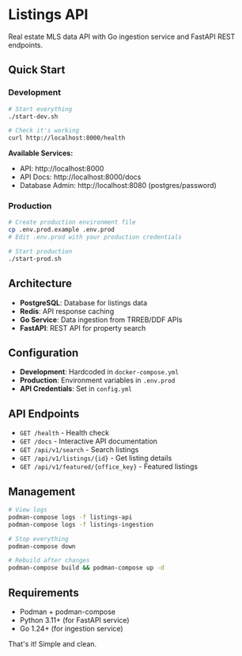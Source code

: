 # Listings API

Real estate MLS data API with Go ingestion service and FastAPI REST endpoints.

## Quick Start

### Development

```bash
# Start everything
./start-dev.sh

# Check it's working
curl http://localhost:8000/health
```

**Available Services:**
- API: http://localhost:8000
- API Docs: http://localhost:8000/docs  
- Database Admin: http://localhost:8080 (postgres/password)

### Production

```bash
# Create production environment file
cp .env.prod.example .env.prod
# Edit .env.prod with your production credentials

# Start production
./start-prod.sh
```

## Architecture

- **PostgreSQL**: Database for listings data
- **Redis**: API response caching  
- **Go Service**: Data ingestion from TRREB/DDF APIs
- **FastAPI**: REST API for property search

## Configuration

- **Development**: Hardcoded in `docker-compose.yml`
- **Production**: Environment variables in `.env.prod`
- **API Credentials**: Set in `config.yml`

## API Endpoints

- `GET /health` - Health check
- `GET /docs` - Interactive API documentation
- `GET /api/v1/search` - Search listings
- `GET /api/v1/listings/{id}` - Get listing details
- `GET /api/v1/featured/{office_key}` - Featured listings

## Management

```bash
# View logs
podman-compose logs -f listings-api
podman-compose logs -f listings-ingestion

# Stop everything  
podman-compose down

# Rebuild after changes
podman-compose build && podman-compose up -d
```

## Requirements

- Podman + podman-compose
- Python 3.11+ (for FastAPI service)
- Go 1.24+ (for ingestion service)

That's it! Simple and clean.